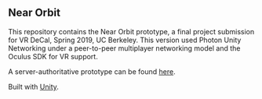 ## Near Orbit
This repository contains the Near Orbit prototype, a final project submission for VR DeCal, Spring 2019, UC Berkeley. This version used Photon Unity Networking under a peer-to-peer multiplayer networking model and the Oculus SDK for VR support. 

A server-authoritative prototype can be found [here](https://github.com/kdliu00/neabit-official).

Built with [Unity](https://unity.com/).
